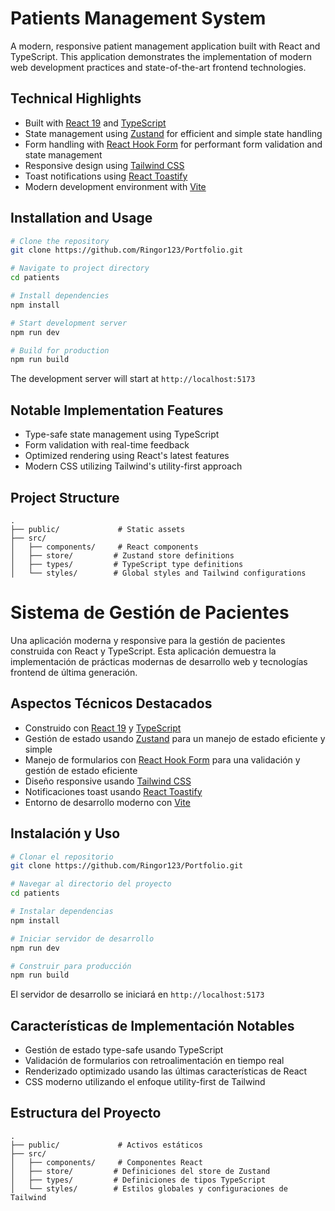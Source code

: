 # Patients Management System

A modern, responsive patient management application built with React and TypeScript. This application demonstrates the implementation of modern web development practices and state-of-the-art frontend technologies.

## Technical Highlights

- Built with [React 19](https://react.dev/) and [TypeScript](https://www.typescriptlang.org/)
- State management using [Zustand](https://github.com/pmndrs/zustand) for efficient and simple state handling
- Form handling with [React Hook Form](https://react-hook-form.com/) for performant form validation and state management
- Responsive design using [Tailwind CSS](https://tailwindcss.com/)
- Toast notifications using [React Toastify](https://fkhadra.github.io/react-toastify/)
- Modern development environment with [Vite](https://vitejs.dev/)

## Installation and Usage

```bash
# Clone the repository
git clone https://github.com/Ringor123/Portfolio.git

# Navigate to project directory
cd patients

# Install dependencies
npm install

# Start development server
npm run dev

# Build for production
npm run build
```

The development server will start at `http://localhost:5173`

## Notable Implementation Features

- Type-safe state management using TypeScript
- Form validation with real-time feedback
- Optimized rendering using React's latest features
- Modern CSS utilizing Tailwind's utility-first approach

## Project Structure

```
.
├── public/             # Static assets
├── src/
│   ├── components/     # React components
│   ├── store/         # Zustand store definitions
│   ├── types/         # TypeScript type definitions
│   └── styles/        # Global styles and Tailwind configurations
```

# Sistema de Gestión de Pacientes

Una aplicación moderna y responsive para la gestión de pacientes construida con React y TypeScript. Esta aplicación demuestra la implementación de prácticas modernas de desarrollo web y tecnologías frontend de última generación.

## Aspectos Técnicos Destacados

- Construido con [React 19](https://react.dev/) y [TypeScript](https://www.typescriptlang.org/)
- Gestión de estado usando [Zustand](https://github.com/pmndrs/zustand) para un manejo de estado eficiente y simple
- Manejo de formularios con [React Hook Form](https://react-hook-form.com/) para una validación y gestión de estado eficiente
- Diseño responsive usando [Tailwind CSS](https://tailwindcss.com/)
- Notificaciones toast usando [React Toastify](https://fkhadra.github.io/react-toastify/)
- Entorno de desarrollo moderno con [Vite](https://vitejs.dev/)

## Instalación y Uso

```bash
# Clonar el repositorio
git clone https://github.com/Ringor123/Portfolio.git

# Navegar al directorio del proyecto
cd patients

# Instalar dependencias
npm install

# Iniciar servidor de desarrollo
npm run dev

# Construir para producción
npm run build
```

El servidor de desarrollo se iniciará en `http://localhost:5173`

## Características de Implementación Notables

- Gestión de estado type-safe usando TypeScript
- Validación de formularios con retroalimentación en tiempo real
- Renderizado optimizado usando las últimas características de React
- CSS moderno utilizando el enfoque utility-first de Tailwind

## Estructura del Proyecto

```
.
├── public/             # Activos estáticos
├── src/
│   ├── components/     # Componentes React
│   ├── store/         # Definiciones del store de Zustand
│   ├── types/         # Definiciones de tipos TypeScript
│   └── styles/        # Estilos globales y configuraciones de Tailwind